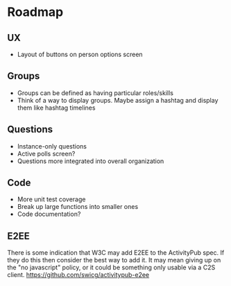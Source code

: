 # Roadmap

## UX
 * Layout of buttons on person options screen

## Groups

 * Groups can be defined as having particular roles/skills
 * Think of a way to display groups. Maybe assign a hashtag and display them like hashtag timelines

## Questions

 * Instance-only questions
 * Active polls screen?
 * Questions more integrated into overall organization

## Code

 * More unit test coverage
 * Break up large functions into smaller ones
 * Code documentation?

## E2EE

There is some indication that W3C may add E2EE to the ActivityPub spec. If they do this then consider the best way to add it. It may mean giving up on the "no javascript" policy, or it could be something only usable via a C2S client. https://github.com/swicg/activitypub-e2ee
